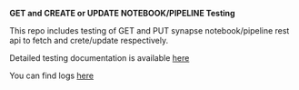 **GET and CREATE or UPDATE NOTEBOOK/PIPELINE Testing**

This repo includes testing of GET and PUT synapse notebook/pipeline rest api to fetch and crete/update respectively. 

Detailed testing documentation is available [here](RESTAPI_Testing.md)

You can find logs [here](query_data.csv)
